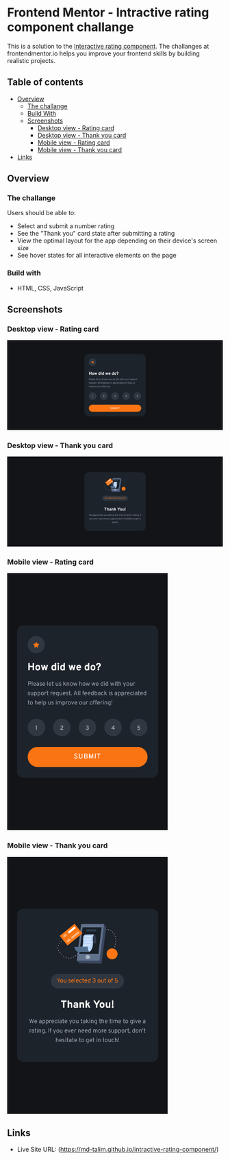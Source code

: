 # Frontend Mentor - Intractive rating component challange
This is a solution to the [Interactive rating component](https://www.frontendmentor.io/challenges/interactive-rating-component-koxpeBUmI). The challanges at frontendmentor.io helps you improve your frontend skills by building realistic projects.

## Table of contents

 - [Overview](#overview)
   - [The challange](#the-challange)
   - [Build With](#build-with)
   - [Screenshots](#screenshots)
     - [Desktop view - Rating card](#desktop-view---rating-card)
     - [Desktop view - Thank you card](#desktop-view---thank-you-card)
     - [Mobile view - Rating card](#mobile-view---rating-card)
     - [Mobile view - Thank you card](#mobile-view---thank-you-card)
 - [Links](#links)

## Overview

### The challange
Users should be able to:
 - Select and submit a number rating
 - See the "Thank you" card state after submitting a rating
 - View the optimal layout for the app depending on their device's screen size
 - See hover states for all interactive elements on the page

### Build with
 - HTML, CSS, JavaScript
 
## Screenshots

### Desktop view - Rating card
![Desktop-rating](./screenshots/desktop-rating.png)
### Desktop view - Thank you card
![Desktop-thanks](./screenshots/desktop-thanks.png)

### Mobile view - Rating card
![Mobile-rating](./screenshots/mobile-rating.png)
### Mobile view - Thank you card
![Mobile-thanks](./screenshots/mobile-thanks.png)

## Links
 - Live Site URL: (https://md-talim.github.io/intractive-rating-component/)